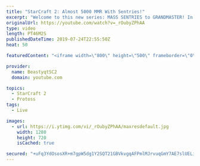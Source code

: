 ```yaml
---
title: "StarCraft 2: Almost 5000 MMR With Sentries!"
excerpt: "Welcome to this new series: MASS SENTRIES to GRANDMASTER! In this series, we will see how far I can get by playing ONLY Sentries on the ladder in ALL Protoss matchups!  Here are a few more Mass Sentry games from playing the series on stream.   Feel free to let me know if you have any suggestions for"
originalUrl: https://youtube.com/watch?v=_rOubyZPhAA
type: video
length: PT46M2S
publishedDateTime: 2019-07-24T22:55:50Z
heat: 50

featuredContent: "<iframe width=\"800\" height=\"500\" frameborder=\"0\" src=\"https://www.youtube.com/embed/_rOubyZPhAA\" allow=\"accelerometer; autoplay; encrypted-media; gyroscope; picture-in-picture\" allowfullscreen></iframe>"

provider:
  name: BeastyqtSC2
  domain: youtube.com

topics:
  - StarCraft 2
  - Protoss
tags:
  - Live

images:
  - url: https://i.ytimg.com/vi/_rOubyZPhAA/maxresdefault.jpg
    width: 1280
    height: 720
    isCached: true

secured: "+uFq3YdOsosXR+m7gpW5dg1Y2SQT21GBVkvgqAFPmlMJrvuqGmY7AE7slUELif+KljsHXqCsMIAGwA7jpHBZMlJNnoFdOETWr9wXU32vrXSAQZYkh5fMaQ7mCXuSCDbgwmJkfWxdTqnXeAAqmPMQ01RW+Wp9DqwwCUExYwNJQ/SQG8ysM0molUnWG5IUrdB/WnJzvNHuZUZXSIEa1gkiVrmZrJl73J4NuxF7hjuo3hd56iBDaHEIR6d/me4kLLmUweJih6yeNGSNQvPUw4DJdBDNtx1oLYANMIgQmqKigZRNGQqTGHhJKj4izKaxBOI2txg0Fwj78bQblJQY/khd6D05XUnuyASdZmSX1DMRhYXAR1GWAhTl4+lQTihG8toPjiv7Rl66Ub6RDEhGs8SduNg3W5mkFFiyDIb9S/ZdRCA=;ekHHOzQ86UmLU8oddIN2TQ=="
---
```


